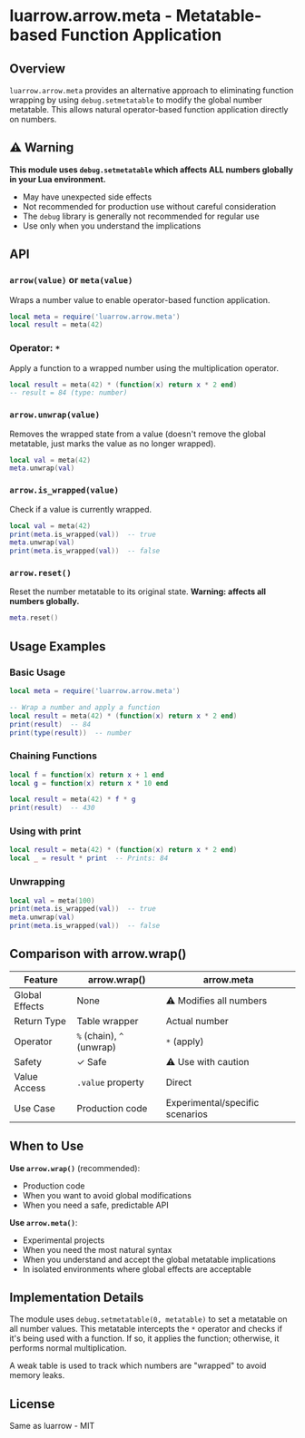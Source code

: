 # luarrow.arrow.meta - Metatable-based Function Application

## Overview

`luarrow.arrow.meta` provides an alternative approach to eliminating function wrapping by using `debug.setmetatable` to modify the global number metatable. This allows natural operator-based function application directly on numbers.

## ⚠️ Warning

**This module uses `debug.setmetatable` which affects ALL numbers globally in your Lua environment.**

- May have unexpected side effects
- Not recommended for production use without careful consideration
- The `debug` library is generally not recommended for regular use
- Use only when you understand the implications

## API

### `arrow(value)` or `meta(value)`

Wraps a number value to enable operator-based function application.

```lua
local meta = require('luarrow.arrow.meta')
local result = meta(42)
```

### Operator: `*`

Apply a function to a wrapped number using the multiplication operator.

```lua
local result = meta(42) * (function(x) return x * 2 end)
-- result = 84 (type: number)
```

### `arrow.unwrap(value)`

Removes the wrapped state from a value (doesn't remove the global metatable, just marks the value as no longer wrapped).

```lua
local val = meta(42)
meta.unwrap(val)
```

### `arrow.is_wrapped(value)`

Check if a value is currently wrapped.

```lua
local val = meta(42)
print(meta.is_wrapped(val))  -- true
meta.unwrap(val)
print(meta.is_wrapped(val))  -- false
```

### `arrow.reset()`

Reset the number metatable to its original state. **Warning: affects all numbers globally.**

```lua
meta.reset()
```

## Usage Examples

### Basic Usage

```lua
local meta = require('luarrow.arrow.meta')

-- Wrap a number and apply a function
local result = meta(42) * (function(x) return x * 2 end)
print(result)  -- 84
print(type(result))  -- number
```

### Chaining Functions

```lua
local f = function(x) return x + 1 end
local g = function(x) return x * 10 end

local result = meta(42) * f * g
print(result)  -- 430
```

### Using with print

```lua
local result = meta(42) * (function(x) return x * 2 end)
local _ = result * print  -- Prints: 84
```

### Unwrapping

```lua
local val = meta(100)
print(meta.is_wrapped(val))  -- true
meta.unwrap(val)
print(meta.is_wrapped(val))  -- false
```

## Comparison with arrow.wrap()

| Feature | arrow.wrap() | arrow.meta |
|---------|-------------|------------|
| Global Effects | None | ⚠️ Modifies all numbers |
| Return Type | Table wrapper | Actual number |
| Operator | `%` (chain), `^` (unwrap) | `*` (apply) |
| Safety | ✓ Safe | ⚠️ Use with caution |
| Value Access | `.value` property | Direct |
| Use Case | Production code | Experimental/specific scenarios |

## When to Use

**Use `arrow.wrap()`** (recommended):
- Production code
- When you want to avoid global modifications
- When you need a safe, predictable API

**Use `arrow.meta()`**:
- Experimental projects
- When you need the most natural syntax
- When you understand and accept the global metatable implications
- In isolated environments where global effects are acceptable

## Implementation Details

The module uses `debug.setmetatable(0, metatable)` to set a metatable on all number values. This metatable intercepts the `*` operator and checks if it's being used with a function. If so, it applies the function; otherwise, it performs normal multiplication.

A weak table is used to track which numbers are "wrapped" to avoid memory leaks.

## License

Same as luarrow - MIT
